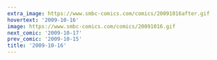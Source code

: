 ```yaml
---
extra_image: https://www.smbc-comics.com/comics/20091016after.gif
hovertext: '2009-10-16'
image: https://www.smbc-comics.com/comics/20091016.gif
next_comic: '2009-10-17'
prev_comic: '2009-10-15'
title: '2009-10-16'
---
```


